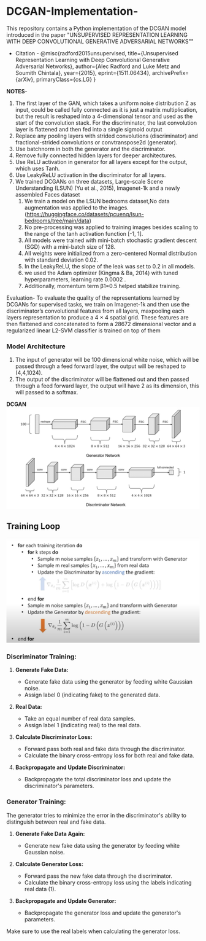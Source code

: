 # DCGAN-Implementation-
This repository contains a Python implementation of the DCGAN model introduced in the paper "UNSUPERVISED REPRESENTATION LEARNING WITH DEEP CONVOLUTIONAL GENERATIVE ADVERSARIAL NETWORKS"" 

- Citation - 
@misc{radford2015unsupervised,
    title={Unsupervised Representation Learning with Deep Convolutional Generative Adversarial Networks},
    author={Alec Radford and Luke Metz and Soumith Chintala},
    year={2015},
    eprint={1511.06434},
    archivePrefix={arXiv},
    primaryClass={cs.LG}
}


**NOTES**-

1. The first layer of the GAN, which takes a uniform noise distribution Z as input, could be called fully connected as it is just a matrix multiplication, but the result is reshaped into a 4-dimensional tensor and used as the start of the convolution stack. For the discriminator, the last convolution layer is flattened and then fed into a single sigmoid output
2. Replace any pooling layers with strided convolutions (discriminator) and fractional-strided convolutions or convtranspose2d (generator).
3. Use batchnorm in both the generator and the discriminator.
4. Remove fully connected hidden layers for deeper architectures.
5. Use ReLU activation in generator for all layers except for the output, which uses Tanh.
6. Use LeakyReLU activation in the discriminator for all layers.
7. We trained DCGANs on three datasets, Large-scale Scene Understanding (LSUN) (Yu et al., 2015), Imagenet-1k and a newly assembled Faces dataset
	 1. We train a model on the LSUN bedrooms dataset,No data augmentation was applied to the images. (https://huggingface.co/datasets/pcuenq/lsun-bedrooms/tree/main/data)
	 2. No pre-processing was applied to training images besides scaling to the range of the tanh activation function [-1, 1]. 
	 3. All models were trained with mini-batch stochastic gradient descent (SGD) with a mini-batch size of 128. 
	 4. All weights were initialized from a zero-centered Normal distribution with standard deviation 0.02. 
	 5. In the LeakyReLU, the slope of the leak was set to 0.2 in all models.
	 6. we used the Adam optimizer (Kingma & Ba, 2014) with tuned hyperparameters, learning rate  0.0002 .
	 7. Additionally, momentum term β1=0.5 helped stabilize training.

Evaluation-
To evaluate the quality of the representations learned by DCGANs for supervised tasks, we train on Imagenet-1k and then use the discriminator’s convolutional features from all layers, maxpooling each layers representation to produce a 4 × 4 spatial grid. These features are then flattened and concatenated to form a 28672 dimensional vector and a regularized linear L2-SVM classifier is trained on top of them

### Model Architecture

1. The input of generator will be 100 dimensional white noise, which will be passed through a feed forward layer, the output will be reshaped to (4,4,1024).
2. The output of the discriminator will be flattened out and then passed through a feed forward layer, the output will have 2 as its dimension, this will passed to a softmax.

**DCGAN**
![](dcgan_generator.png)

## Training Loop

![](training_loop.png)

### Discriminator Training:

1. **Generate Fake Data:**
    - Generate fake data using the generator by feeding white Gaussian noise.
    - Assign label 0 (indicating fake) to the generated data.
    
2. **Real Data:**
    - Take an equal number of real data samples.
    - Assign label 1 (indicating real) to the real data.
    
3. **Calculate Discriminator Loss:**
    - Forward pass both real and fake data through the discriminator.
    - Calculate the binary cross-entropy loss for both real and fake data.
    
4. **Backpropagate and Update Discriminator:**
    - Backpropagate the total discriminator loss and update the discriminator's parameters.

### Generator Training:

The generator tries to minimize the error in the discriminator's ability to distinguish between real and fake data.

1. **Generate Fake Data Again:**
    - Generate new fake data using the generator by feeding white Gaussian noise.
    
2. **Calculate Generator Loss:**
    - Forward pass the new fake data through the discriminator.
    - Calculate the binary cross-entropy loss using the labels indicating real data (1).

3. **Backpropagate and Update Generator:**
    - Backpropagate the generator loss and update the generator's parameters.


Make sure to use the real labels when calculating the generator loss.

